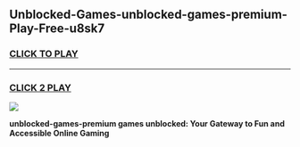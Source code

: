 
## Unblocked-Games-unblocked-games-premium-Play-Free-u8sk7
<h3>
<a href="https://premium76.site?title=unblocked-games-premium&ref=10A">CLICK TO PLAY</a></h3>
<hr>

<h3>
<a href="https://premium76.site?title=unblocked-games-premium&ref=10A">CLICK 2 PLAY</a>
  
</h3>

<a href="https://premium76.site?title=unblocked-games-premium&ref=10A"><img src="https://clearcache.store/games.png"></a>


**unblocked-games-premium games unblocked: Your Gateway to Fun and Accessible Online Gaming**
